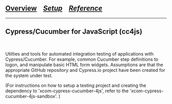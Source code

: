 

## [**Overview**](README.md) &nbsp;&nbsp; [_Setup_](README_Setup.md) &nbsp;&nbsp; [_Reference_](README_Reference.md)

---

## Cypress/Cucumber for JavaScript (cc4js)

<br/>

Utilties and tools for automated integration testing of applications with Cypress/Cucumber.  For example, common Cucumber step definitions to logon, and manipulate basic HTML form widgets.  Assumptions are that the appropriate GitHub repository and Cypress.io project have been created for the system under test.

(For instructions on how to setup a testing project and creating the dependency to 'xcom-cypress-cucumber-4js', refer to the 'xcom-cypress-cucumber-4js-sandbox'. )

